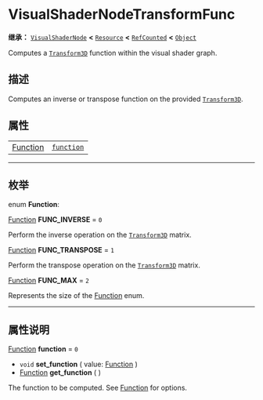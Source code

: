 <!-- ⚠ 请勿编辑本文件 ⚠ -->
<!-- 本文档使用脚本从 WeDot 引擎源码仓库生成。 -->
<!-- 生成脚本：https://github.com/WeDot-Engine/WeDot/tree/4.3/doc/tools/make_md.py； -->
<!-- 原文件：https://github.com/WeDot-Engine/WeDot/tree/4.3/doc/classes/VisualShaderNodeTransformFunc.xml。 -->

<div id="_class_visualshadernodetransformfunc"></div>

# VisualShaderNodeTransformFunc

**继承：** [`VisualShaderNode`](class_visualshadernode.md) **<** [`Resource`](class_resource.md) **<** [`RefCounted`](class_refcounted.md) **<** [`Object`](class_object.md)

Computes a [`Transform3D`](class_transform3d.md) function within the visual shader graph.

## 描述

Computes an inverse or transpose function on the provided [`Transform3D`](class_transform3d.md).

## 属性

|||
|:-:|:--|
| [Function](#enum_visualshadernodetransformfunc_function) | [`function`](class_visualshadernodetransformfunc.md#class_visualshadernodetransformfunc_property_function) | ``0`` |

<!-- rst-class:: classref-section-separator -->

---

## 枚举

<div id="_class_enum_visualshadernodetransformfunc_function"></div>

enum **Function**: <div id="enum_visualshadernodetransformfunc_function"></div>

<div id="_class_visualshadernodetransformfunc_constant_func_inverse"></div>

[Function](#enum_visualshadernodetransformfunc_function) **FUNC_INVERSE** = ``0``

Perform the inverse operation on the [`Transform3D`](class_transform3d.md) matrix.

<div id="_class_visualshadernodetransformfunc_constant_func_transpose"></div>

[Function](#enum_visualshadernodetransformfunc_function) **FUNC_TRANSPOSE** = ``1``

Perform the transpose operation on the [`Transform3D`](class_transform3d.md) matrix.

<div id="_class_visualshadernodetransformfunc_constant_func_max"></div>

[Function](#enum_visualshadernodetransformfunc_function) **FUNC_MAX** = ``2``

Represents the size of the [Function](#enum_visualshadernodetransformfunc_function) enum.

<!-- rst-class:: classref-section-separator -->

---

## 属性说明

<div id="_class_visualshadernodetransformfunc_property_function"></div>

[Function](#enum_visualshadernodetransformfunc_function) **function** = ``0`` <div id="class_visualshadernodetransformfunc_property_function"></div>

- `void` **set_function** ( value: [Function](#enum_visualshadernodetransformfunc_function) )
- [Function](#enum_visualshadernodetransformfunc_function) **get_function** ( )

The function to be computed. See [Function](#enum_visualshadernodetransformfunc_function) for options.

[^virtual]: 本方法通常需要用户覆盖才能生效。
[^const]: 本方法无副作用，不会修改该实例的任何成员变量。
[^vararg]: 本方法除了能接受在此处描述的参数外，还能够继续接受任意数量的参数。
[^constructor]: 本方法用于构造某个类型。
[^static]: 调用本方法无需实例，可直接使用类名进行调用。
[^operator]: 本方法描述的是使用本类型作为左操作数的有效运算符。
[^bitfield]: 这个值是由下列位标志构成位掩码的整数。
[^void]: 无返回值。
